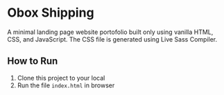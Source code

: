# Obox Shipping

A minimal landing page website portofolio built only using vanilla HTML, CSS, and JavaScript. The CSS file is generated using Live Sass Compiler.

## How to Run

1.  Clone this project to your local
2.  Run the file `index.html` in browser